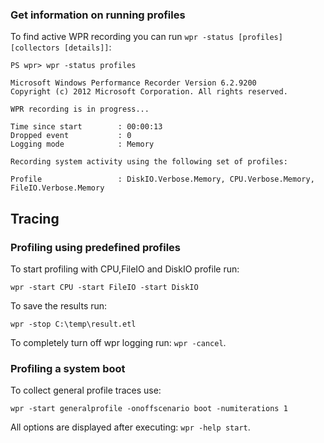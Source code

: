 

### Get information on running profiles ###

To find active WPR recording you can run `wpr -status [profiles][collectors [details]]`:

    PS wpr> wpr -status profiles

    Microsoft Windows Performance Recorder Version 6.2.9200
    Copyright (c) 2012 Microsoft Corporation. All rights reserved.

    WPR recording is in progress...

    Time since start        : 00:00:13
    Dropped event           : 0
    Logging mode            : Memory

    Recording system activity using the following set of profiles:

    Profile                 : DiskIO.Verbose.Memory, CPU.Verbose.Memory, FileIO.Verbose.Memory

Tracing
-------

### Profiling using predefined profiles ###

To start profiling with CPU,FileIO and DiskIO profile run:

    wpr -start CPU -start FileIO -start DiskIO

To save the results run:

    wpr -stop C:\temp\result.etl

To completely turn off wpr logging run: `wpr -cancel`.

### Profiling a system boot ###

To collect general profile traces use:

    wpr -start generalprofile -onoffscenario boot -numiterations 1

All options are displayed after executing: `wpr -help start`.

